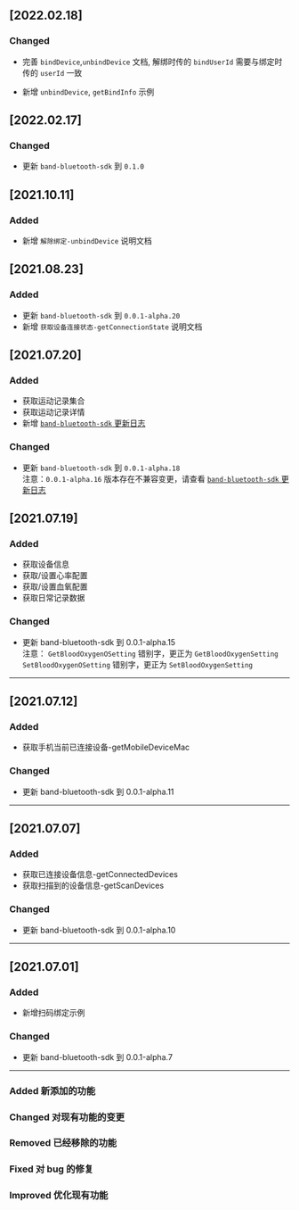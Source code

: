 ## [2022.02.18]

### Changed

- 完善 `bindDevice`,`unbindDevice` 文档, 解绑时传的 `bindUserId` 需要与绑定时传的 `userId` 一致

- 新增 `unbindDevice`, `getBindInfo` 示例

## [2022.02.17]

### Changed

- 更新 `band-bluetooth-sdk` 到 `0.1.0`  

## [2021.10.11]

### Added

- 新增 `解除绑定-unbindDevice` 说明文档

## [2021.08.23]

### Added

- 更新 `band-bluetooth-sdk` 到 `0.0.1-alpha.20`   
- 新增 `获取设备连接状态-getConnectionState` 说明文档

## [2021.07.20]

### Added

- 获取运动记录集合
- 获取运动记录详情
- 新增 [`band-bluetooth-sdk` 更新日志](docs/VERSIONS.md)

### Changed

- 更新 `band-bluetooth-sdk` 到 `0.0.1-alpha.18`  
  注意：`0.0.1-alpha.16` 版本存在不兼容变更，请查看 [`band-bluetooth-sdk` 更新日志](docs/VERSIONS.md)

## [2021.07.19]

### Added

- 获取设备信息
- 获取/设置心率配置
- 获取/设置血氧配置
- 获取日常记录数据

### Changed

- 更新 band-bluetooth-sdk 到 0.0.1-alpha.15  
  注意：
  `GetBloodOxygenOSetting` 错别字，更正为 `GetBloodOxygenSetting`  
  `SetBloodOxygenOSetting` 错别字，更正为 `SetBloodOxygenSetting`

---

## [2021.07.12]

### Added

- 获取手机当前已连接设备-getMobileDeviceMac

### Changed

- 更新 band-bluetooth-sdk 到 0.0.1-alpha.11

---

## [2021.07.07]

### Added

- 获取已连接设备信息-getConnectedDevices
- 获取扫描到的设备信息-getScanDevices

### Changed

- 更新 band-bluetooth-sdk 到 0.0.1-alpha.10

---

## [2021.07.01]

### Added

- 新增扫码绑定示例

### Changed

- 更新 band-bluetooth-sdk 到 0.0.1-alpha.7

---

### Added 新添加的功能

### Changed 对现有功能的变更

### Removed 已经移除的功能

### Fixed 对 bug 的修复

### Improved 优化现有功能

